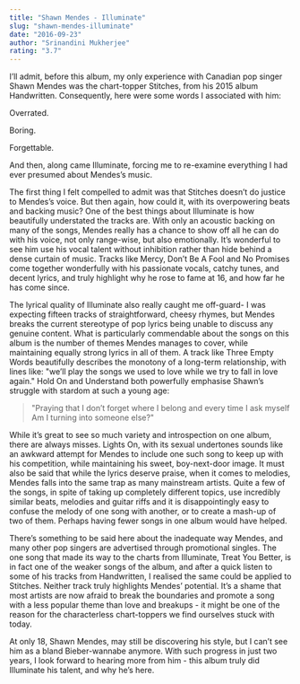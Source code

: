 ```yaml
---
title: "Shawn Mendes - Illuminate"
slug: "shawn-mendes-illuminate"
date: "2016-09-23"
author: "Srinandini Mukherjee"
rating: "3.7"
---
```


I’ll admit, before this album, my only experience with Canadian pop singer Shawn Mendes was the chart-topper Stitches, from his 2015 album Handwritten. Consequently, here were some words I associated with him:

Overrated.

Boring.

Forgettable.

And then, along came Illuminate, forcing me to re-examine everything I had ever presumed about Mendes’s music.

The first thing I felt compelled to admit was that Stitches doesn’t do justice to Mendes’s voice. But then again, how could it, with its overpowering beats and backing music? One of the best things about Illuminate is how beautifully understated the tracks are. With only an acoustic backing on many of the songs, Mendes really has a chance to show off all he can do with his voice, not only range-wise, but also emotionally. It’s wonderful to see him use his vocal talent without inhibition rather than hide behind a dense curtain of music. Tracks like Mercy, Don’t Be A Fool and No Promises come together wonderfully with his passionate vocals, catchy tunes, and decent lyrics, and truly highlight why he rose to fame at 16, and how far he has come since.

The lyrical quality of Illuminate also really caught me off-guard- I was expecting fifteen tracks of straightforward, cheesy rhymes, but Mendes breaks the current stereotype of pop lyrics being unable to discuss any genuine content. What is particularly commendable about the songs on this album is the number of themes Mendes manages to cover, while maintaining equally strong lyrics in all of them. A track like Three Empty Words beautifully describes the monotony of a long-term relationship, with lines like: "we’ll play the songs we used to love while we try to fall in love again." Hold On and Understand both powerfully emphasise Shawn’s struggle with stardom at such a young age:

> "Praying that I don’t forget where I belong and every time I ask myself Am I turning into someone else?"

While it’s great to see so much variety and introspection on one album, there are always misses. Lights On, with its sexual undertones sounds like an awkward attempt for Mendes to include one such song to keep up with his competition, while maintaining his sweet, boy-next-door image. It must also be said that while the lyrics deserve praise, when it comes to melodies, Mendes falls into the same trap as many mainstream artists. Quite a few of the songs, in spite of taking up completely different topics, use incredibly similar beats, melodies and guitar riffs and it is disappointingly easy to confuse the melody of one song with another, or to create a mash-up of two of them. Perhaps having fewer songs in one album would have helped.

There’s something to be said here about the inadequate way Mendes, and many other pop singers are advertised through promotional singles. The one song that made its way to the charts from Illuminate, Treat You Better, is in fact one of the weaker songs of the album, and after a quick listen to some of his tracks from Handwritten, I realised the same could be applied to Stitches. Neither track truly highlights Mendes’ potential. It’s a shame that most artists are now afraid to break the boundaries and promote a song with a less popular theme than love and breakups - it might be one of the reason for the characterless chart-toppers we find ourselves stuck with today.

At only 18, Shawn Mendes, may still be discovering his style, but I can’t see him as a bland Bieber-wannabe anymore. With such progress in just two years, I look forward to hearing more from him - this album truly did Illuminate his talent, and why he’s here.
